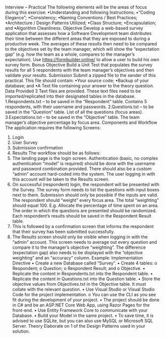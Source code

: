Interview – Practical
The following elements will be the areas of focus during this exercise:
•Understanding and following Instructions;
•“Coding Elegance”;
•Consistency;
•Naming Conventions / Best Practices;
•Architecture / Design Patterns Utilized;
•Class Structure;
•Encapsulation; and
•Algorithm Cleanliness.
Objective Develop a web-based survey application that assesses how a Software Development team distributes their time between the different areas that they are exposed to during a productive week. The averages of these results then need to be compared to the objectives set by the team manager, which will show the “expectation gap” (e.g. how the team as a whole, compares to the manager’s expectation). Use https://formbuilder.online/ to allow a user to build his own survey form.
Bonus Objective
Build a Unit Test that populates the survey results for all 5 respondents with the team manager’s objectives and then validate your results.
Submission
Submit a zipped file to the sender of this practical. This file should contain:
•Your source code;
•Backup of your database; and
•A Text file containing your answer to the theory question.
Data Provided
3 Text files are provided. These text files need to be imported/replicated into their designated tables in the database.
1.Respondents.txt – to be saved in the “Respondent” table.
Contains 5 respondents, with their username and passwords.
2.Questions.txt – to be saved in the “Question” table.
List of all the questions (focus areas).
3.Expectations.txt – to be saved in the “Objective” table.
The team manager’s objective percentage by focus area.
Components and Workflow
The application requires the following Screens:
1. Login
2. User Survey
3. Submission confirmation
4. Results
The workflow should be as follows:
1. The landing page is the login screen.
Authentication (basic, no complex authentication “model” is required) should be done with the username and password combination provided.
There should also be a custom “admin” account hard-coded into the system. The user logging in with this account will be taken to the Results screen.
2. On successful (respondent) login, the respondent will be presented with the Survey. The survey form needs to list the questions with input boxes next to them.
Submission should only be possible if the inputs are valid. The respondent should “weight” every focus area. The total “weighting” should equal 100. E.g. Allocate the percentage of time spent on an area.
The order in which the questions are presented should be randomized.
Each respondent’s results should be saved in the Respondent Result table.
3. This is followed by a confirmation screen that informs the respondent that their survey has been submitted successfully.
4. The Results screen should only be visible when logging in with the “admin” account.
This screen needs to average out every question and compare it to the manager’s objective “weighting”. The difference (expectation gap) also needs to be displayed with the “objective weighting” and an “accuracy” column. Example:
Implementation Directive
• Create a new Database called “Survey”.
• Create 4 tables:
o Respondent;
o Question;
o Respondent Result; and
o Objective.
• Replicate the content in Respondents.txt into the Respondent table.
• Replicate the content in Questions.txt into the Question table.
• Store the objective values from Objectives.txt in the Objective table. It must collate with the relevant question.
• Use Visual Studio or Visual Studio Code for the project implementation.
o You can use the CLI as you see fit during the development of your project.
• The project should be done in C# and be an ASP.NET Core Web App, using Razor Pages for the front-end.
• Use Entity Framework Core to communicate with your Database.
• Build your Model in the same project.
• To save time, it is advised to use SQLite, but you can also use MySQL or Microsoft SQL Server.
Theory
Elaborate on 1 of the Design Patterns used in your solution.
